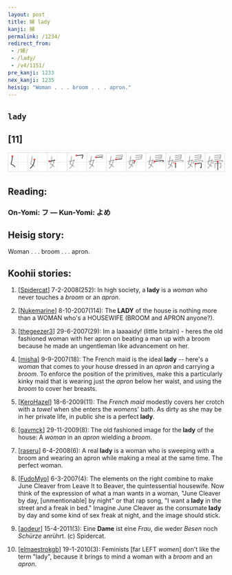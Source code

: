 ```yaml
---
layout: post
title: 婦 lady
kanji: 婦
permalink: /1234/
redirect_from:
 - /婦/
 - /lady/
 - /v4/1151/
pre_kanji: 1233
nex_kanji: 1235
heisig: "Woman . . . broom . . . apron."
---
```


## `lady`

## [11]

<div class="stroke"><img src="../images/E5A9A6.png" /></div>

## Reading:

### On-Yomi: フ &mdash; Kun-Yomi: よめ

## Heisig story:

Woman . . . broom . . . apron.

## Koohii stories:

1) [<a href="http://kanji.koohii.com/profile/Spidercat">Spidercat</a>] 7-2-2008(252): In high society, a<strong> lady</strong> is a <em>woman</em> who never touches a <em>broom</em> or an <em>apron</em>.

2) [<a href="http://kanji.koohii.com/profile/Nukemarine">Nukemarine</a>] 8-10-2007(114): The<strong> LADY</strong> of the house is nothing more than a WOMAN who&#039;s a HOUSEWIFE (BROOM and APRON anyone?).

3) [<a href="http://kanji.koohii.com/profile/thegeezer3">thegeezer3</a>] 29-6-2007(29): Im a laaaaidy! (little britain) - heres the old fashioned woman with her apron on beating a man up with a broom because he made an ungentleman like advancement on her.

4) [<a href="http://kanji.koohii.com/profile/misha">misha</a>] 9-9-2007(18): The French maid is the ideal<strong> lady</strong> -- here&#039;s a <em>woman</em> that comes to your house dressed in an <em>apron</em> and carrying a <em>broom</em>. To enforce the position of the primitives, make this a particularly kinky maid that is wearing just the <em>apron</em> below her waist, and using the <em>broom</em> to cover her breasts.

5) [<a href="http://kanji.koohii.com/profile/KeroHazel">KeroHazel</a>] 18-6-2009(11): The <em>French maid</em> modestly covers her crotch with a <em>towel</em> when she enters the <em>women</em>s&#039; bath. As dirty as she may be in her private life, in public she is a perfect<strong> lady</strong>.

6) [<a href="http://kanji.koohii.com/profile/gavmck">gavmck</a>] 29-11-2009(8): The old fashioned image for the<strong> lady</strong> of the house: A <em>woman</em> in an <em>apron</em> wielding a <em>broom</em>.

7) [<a href="http://kanji.koohii.com/profile/raseru">raseru</a>] 6-4-2008(6): A real<strong> lady</strong> is a woman who is sweeping with a broom and wearing an apron while making a meal at the same time. The perfect woman.

8) [<a href="http://kanji.koohii.com/profile/FudoMyo">FudoMyo</a>] 6-3-2007(4): The elements on the right combine to make June Cleaver from Leave It to Beaver, the quintessential housewife. Now think of the expression of what a man wants in a woman, &quot;June Cleaver by day, [unmentionable] by night&quot; or that rap song, &quot;I want a<strong> lady</strong> in the street and a freak in bed.&quot; Imagine June Cleaver as the consumate<strong> lady</strong> by day and some kind of sex freak at night, and the image should stick.

9) [<a href="http://kanji.koohii.com/profile/aodeur">aodeur</a>] 15-4-2011(3): Eine <strong>Dame</strong> ist eine <em>Frau</em>, die weder <em>Besen</em> noch <em>Schürze</em> anrührt. (c) Spidercat.

10) [<a href="http://kanji.koohii.com/profile/elmaestrokgb">elmaestrokgb</a>] 19-1-2010(3): Feminists [far LEFT <em>women</em>] don&#039;t like the term &quot;lady&quot;, because it brings to mind a woman with a <em>broom</em> and an <em>apron</em>.
